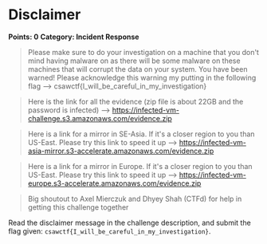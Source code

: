 # Disclaimer
**Points: 0**
**Category: Incident Response**
> Please make sure to do your investigation on a machine that you don't mind having malware on as there will be some malware on these machines that will corrupt the data on your system. You have been warned! Please acknowledge this warning my putting in the following flag --> csawctf{I_will_be_careful_in_my_investigation}

> Here is the link for all the evidence (zip file is about 22GB and the password is infected) --> https://infected-vm-challenge.s3.amazonaws.com/evidence.zip

> Here is a link for a mirror in SE-Asia. If it's a closer region to you than US-East. Please try this link to speed it up --> https://infected-vm-asia-mirror.s3-accelerate.amazonaws.com/evidence.zip

> Here is a link for a mirror in Europe. If it's a closer region to you than US-East. Please try this link to speed it up --> https://infected-vm-europe.s3-accelerate.amazonaws.com/evidence.zip

> Big shoutout to Axel Mierczuk and Dhyey Shah (CTFd) for help in getting this challenge together

Read the disclaimer message in the challenge description, and submit the flag given: `csawctf{I_will_be_careful_in_my_investigation}`.
